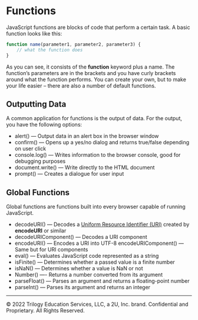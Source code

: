 # Functions
JavaScript functions are blocks of code that perform a certain task. A basic function looks like this:

```js
function name(parameter1, parameter2, parameter3) {
    // what the function does
}
```

As you can see, it consists of the **function** keyword plus a name. The function’s parameters are in the brackets and you have curly brackets around what the function performs. You can create your own, but to make your life easier – there are also a number of default functions.

## Outputting Data
A common application for functions is the output of data. For the output, you have the following options:

* alert() — Output data in an alert box in the browser window
* confirm() — Opens up a yes/no dialog and returns true/false depending on user click
* console.log() — Writes information to the browser console, good for debugging purposes
* document.write() — Write directly to the HTML document
* prompt() — Creates a dialogue for user input

## Global Functions
Global functions are functions built into every browser capable of running JavaScript.

* decodeURI() — Decodes a [Uniform Resource Identifier (URI)](https://en.wikipedia.org/wiki/Uniform_Resource_Identifier) created by **encodeURI** or similar
*  decodeURIComponent() — Decodes a URI component
*  encodeURI() — Encodes a URI into UTF-8
encodeURIComponent() — Same but for URI components
*  eval() — Evaluates JavaScript code represented as a string
*  isFinite() — Determines whether a passed value is a finite number
*  isNaN() — Determines whether a value is NaN or not
*  Number() —- Returns a number converted from its argument
*  parseFloat() — Parses an argument and returns a floating-point number
*  parseInt() — Parses its argument and returns an integer

---
© 2022 Trilogy Education Services, LLC, a 2U, Inc. brand. Confidential and Proprietary. All Rights Reserved.